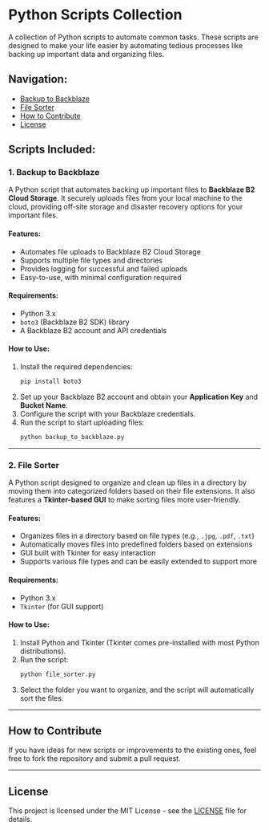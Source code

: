 
# Python Scripts Collection

A collection of Python scripts to automate common tasks. These scripts are designed to make your life easier by automating tedious processes like backing up important data and organizing files.

## Navigation:
- [Backup to Backblaze](#1-backup-to-backblaze)
- [File Sorter](#2-file-sorter)
- [How to Contribute](#how-to-contribute)
- [License](#license)
  
## Scripts Included:

### 1. **Backup to Backblaze**
A Python script that automates backing up important files to **Backblaze B2 Cloud Storage**. It securely uploads files from your local machine to the cloud, providing off-site storage and disaster recovery options for your important files.

#### Features:
- Automates file uploads to Backblaze B2 Cloud Storage
- Supports multiple file types and directories
- Provides logging for successful and failed uploads
- Easy-to-use, with minimal configuration required

#### Requirements:
- Python 3.x
- `boto3` (Backblaze B2 SDK) library
- A Backblaze B2 account and API credentials

#### How to Use:
1. Install the required dependencies:
   ```bash
   pip install boto3
   ```
2. Set up your Backblaze B2 account and obtain your **Application Key** and **Bucket Name**.
3. Configure the script with your Backblaze credentials.
4. Run the script to start uploading files:
   ```bash
   python backup_to_backblaze.py
   ```

---

### 2. **File Sorter**
A Python script designed to organize and clean up files in a directory by moving them into categorized folders based on their file extensions. It also features a **Tkinter-based GUI** to make sorting files more user-friendly.

#### Features:
- Organizes files in a directory based on file types (e.g., `.jpg`, `.pdf`, `.txt`)
- Automatically moves files into predefined folders based on extensions
- GUI built with Tkinter for easy interaction
- Supports various file types and can be easily extended to support more

#### Requirements:
- Python 3.x
- `Tkinter` (for GUI support)

#### How to Use:
1. Install Python and Tkinter (Tkinter comes pre-installed with most Python distributions).
2. Run the script:
   ```bash
   python file_sorter.py
   ```
3. Select the folder you want to organize, and the script will automatically sort the files.

---

## How to Contribute
If you have ideas for new scripts or improvements to the existing ones, feel free to fork the repository and submit a pull request.

---

## License
This project is licensed under the MIT License - see the [LICENSE](LICENSE) file for details.
